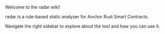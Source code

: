 Welcome to the radar wiki!

radar is a rule-based static analyzer for Anchor Rust Smart Contracts.

Navigate the right sidebar to explore about the tool and how you can use it.